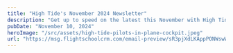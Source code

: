 ```yaml
---
title: "High Tide's November 2024 Newsletter"
description: "Get up to speed on the latest this November with High Tide!"
pubDate: "November 10, 2024"
heroImage: "/src/assets/high-tide-pilots-in-plane-cockpit.jpeg"
url: "https://msg.flightschoolcrm.com/email-preview/sR3pjXdLKAppPONWswW9/0aFi33s74Bc8uFjY3hio?time_stamp=1731274470892"
---
```

